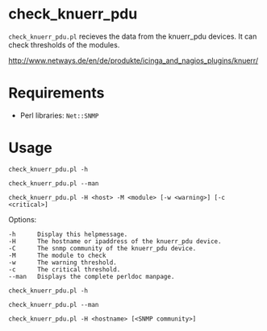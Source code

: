 # check\_knuerr\_pdu

`check_knuerr_pdu.pl` recieves the data from the knuerr\_pdu devices. It can check thresholds of 
the modules.

http://www.netways.de/en/de/produkte/icinga_and_nagios_plugins/knuerr/

# Requirements

* Perl libraries: `Net::SNMP`


# Usage

    check_knuerr_pdu.pl -h

    check_knuerr_pdu.pl --man

    check_knuerr_pdu.pl -H <host> -M <module> [-w <warning>] [-c <critical>]

Options:

    -h      Display this helpmessage.
    -H      The hostname or ipaddress of the knuerr_pdu device.
    -C      The snmp community of the knuerr_pdu device.
    -M      The module to check
    -w      The warning threshold.
    -c      The critical threshold.
    --man   Displays the complete perldoc manpage.

    check_knuerr_pdu.pl -h

    check_knuerr_pdu.pl --man

    check_knuerr_pdu.pl -H <hostname> [<SNMP community>]
